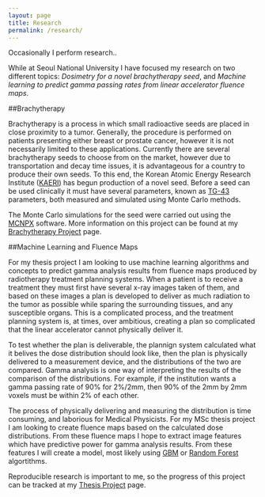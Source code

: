 ```yaml
---
layout: page
title: Research
permalink: /research/
---
```

<p class="message">
  Occasionally I perform research..
</p>

While at Seoul National University I have focused my research on two different topics: *Dosimetry for a novel brachytherapy seed*, and *Machine learning to predict gamma passing rates from linear accelerator fluence maps*.

##Brachytherapy

Brachytherapy is a process in which small radioactive seeds are placed in close proximity to a tumor.  Generally, the procedure is performed on patients presenting either breast or prostate cancer, however it is not necessarily limited to these applications.
Currently there are several brachytherapy seeds to choose from on the market, however due to transportation and decay time issues, it is advantageous for a country to produce their own seeds. To this end, the Korean Atomic Energy Research Institute ([KAERI](http://www.kaeri.re.kr:8080/english/)) has begun production of a novel seed.
Before a seed can be used clinically it must have several parameters, known as [TG-43](https://www.aapm.org/pubs/reports/rpt_84.pdf) parameters, both measured and simulated using Monte Carlo methods.

The Monte Carlo simulations for the seed were carried out using the [MCNPX](https://mcnp.lanl.gov/) software.  More information on this project can be found at my [Brachytherapy Project](http://joelcarlson.github.io) page.

##Machine Learning and Fluence Maps

For my thesis project I am looking to use machine learning algorithms and concepts to predict gamma analysis results from fluence maps produced by radiotherapy treatment planning systems.
When a patient is to receive a treatment they must first have several x-ray images taken of them, and based on these images a plan is developed to deliver as much radiation to the tumor
as possible while sparing the surrounding tissues, and any susceptible organs.  This is a complicated process, and the treatment planning system is, at times, over ambitious, creating
a plan so complicated that the linear accelerator cannot physically deliver it.  

To test whether the plan is deliverable, the plannign system calculated what it belives the dose
distribution should look like, then the plan is physically delivered to a measurement device, and the distributions of the two are compared.
Gamma analysis is one way of interpreting the results of the comparison of the distributions.  For example, if the institution wants a gamma passing rate of 90% for 2%/2mm, then 90% of the 2mm by 2mm voxels must be within 2% of each other. 

The process of physically delivering and measuring the distribution is time consuming, and laborious for Medical Physicists.  For my MSc thesis project I am looking to 
create fluence maps based on the calculated dose distributions.  From these fluence maps I hope to extract image features which have predictive power for
gamma analysis results.  From these features I will create a model, most likely using [GBM](http://en.wikipedia.org/wiki/Gradient_boosting) or [Random Forest](http://en.wikipedia.org/wiki/Random_forest) algortithms.

Reproducible research is important to me, so the progress of this project can be tracked at my [Thesis Project](http://joelcarlson.github.io) page.

